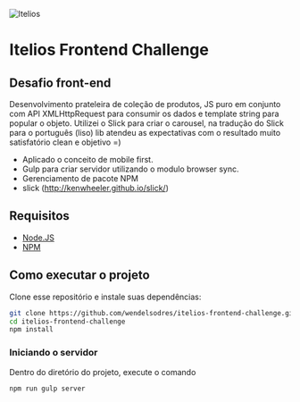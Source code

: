 ![Itelios](http://www.itelios.com.br/images/logo_itelios_orange@2x.png)

# Itelios Frontend Challenge

## Desafio front-end

Desenvolvimento prateleira de coleção de produtos, JS puro em conjunto com API XMLHttpRequest para consumir os dados e template string para popular o objeto. Utilizei o Slick para criar o carousel, na tradução do Slick para o português (liso) lib atendeu as expectativas com o resultado muito satisfatório clean e objetivo =)

- Aplicado o conceito de mobile first.
- Gulp para criar servidor utilizando o modulo browser sync.
- Gerenciamento de pacote NPM
- slick (http://kenwheeler.github.io/slick/)

## Requisitos

- [Node.JS](https://nodejs.org/en/)
- [NPM](https://nodejs.org/en/)


## Como executar o projeto

Clone esse repositório e instale suas dependências:

```bash
git clone https://github.com/wendelsodres/itelios-frontend-challenge.git
cd itelios-frontend-challenge
npm install
```

### Iniciando o servidor 

Dentro do diretório do projeto, execute o comando

```bash
npm run gulp server
```